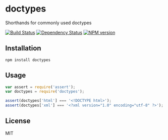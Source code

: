 # doctypes

Shorthands for commonly used doctypes

[![Build Status](https://img.shields.io/travis/jadejs/doctypes/master.svg)](https://travis-ci.org/jadejs/doctypes)
[![Dependency Status](https://img.shields.io/gemnasium/jadejs/doctypes.svg)](https://gemnasium.com/jadejs/doctypes)
[![NPM version](https://img.shields.io/npm/v/doctypes.svg)](https://www.npmjs.org/package/doctypes)

## Installation

    npm install doctypes

## Usage

```js
var assert = require('assert');
var doctypes = require('doctypes');

assert(doctypes['html'] === '<!DOCTYPE html>');
assert(doctypes['xml'] === '<?xml version="1.0" encoding="utf-8" ?>');
```

## License

  MIT
